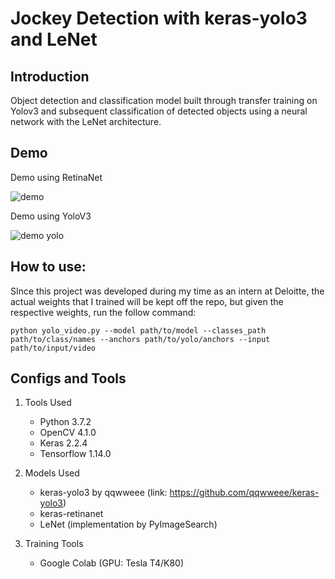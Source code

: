 # Jockey Detection with keras-yolo3 and LeNet

## Introduction

Object detection and classification model built through transfer training on Yolov3 and subsequent classification of detected objects using a neural network with the LeNet architecture.

## Demo

Demo using RetinaNet

![demo](demo.gif)

Demo using YoloV3

![demo yolo](yolo-model.gif)

## How to use:

SInce this project was developed during my time as an intern at Deloitte, the actual weights that I trained will be kept off the repo, but given the respective weights, run the follow command:
```
python yolo_video.py --model path/to/model --classes_path path/to/class/names --anchors path/to/yolo/anchors --input path/to/input/video
```

## Configs and Tools

1. Tools Used 
    - Python 3.7.2
    - OpenCV 4.1.0
    - Keras 2.2.4
    - Tensorflow 1.14.0


2. Models Used
    - keras-yolo3 by qqwweee (link: https://github.com/qqwweee/keras-yolo3)
    - keras-retinanet 
    - LeNet (implementation by PyImageSearch)

3. Training Tools
    - Google Colab (GPU: Tesla T4/K80)
